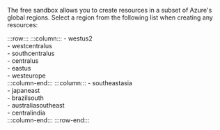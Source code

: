 The free sandbox allows you to create resources in a subset of Azure's global regions. Select a region from the following list when creating any resources:

:::row:::
    :::column:::
        - westus2  
        - westcentralus  
        - southcentralus  
        - centralus  
        - eastus  
        - westeurope  
    :::column-end:::
    :::column:::
        - southeastasia  
        - japaneast  
        - brazilsouth  
        - australiasoutheast  
        - centralindia  
    :::column-end:::
:::row-end:::

